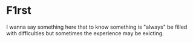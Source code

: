 # F1rst
 I wanna say something here that to know something is "always" be filled with difficulties but sometimes the experience may be exicting.
